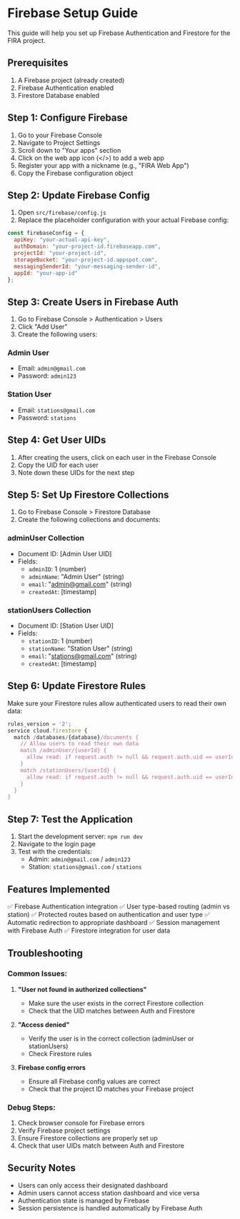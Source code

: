 # Firebase Setup Guide

This guide will help you set up Firebase Authentication and Firestore for the FIRA project.

## Prerequisites

1. A Firebase project (already created)
2. Firebase Authentication enabled
3. Firestore Database enabled

## Step 1: Configure Firebase

1. Go to your Firebase Console
2. Navigate to Project Settings
3. Scroll down to "Your apps" section
4. Click on the web app icon (</>) to add a web app
5. Register your app with a nickname (e.g., "FIRA Web App")
6. Copy the Firebase configuration object

## Step 2: Update Firebase Config

1. Open `src/firebase/config.js`
2. Replace the placeholder configuration with your actual Firebase config:

```javascript
const firebaseConfig = {
  apiKey: "your-actual-api-key",
  authDomain: "your-project-id.firebaseapp.com",
  projectId: "your-project-id",
  storageBucket: "your-project-id.appspot.com",
  messagingSenderId: "your-messaging-sender-id",
  appId: "your-app-id"
};
```

## Step 3: Create Users in Firebase Auth

1. Go to Firebase Console > Authentication > Users
2. Click "Add User"
3. Create the following users:

### Admin User
- Email: `admin@gmail.com`
- Password: `admin123`

### Station User
- Email: `stations@gmail.com`
- Password: `stations`

## Step 4: Get User UIDs

1. After creating the users, click on each user in the Firebase Console
2. Copy the UID for each user
3. Note down these UIDs for the next step

## Step 5: Set Up Firestore Collections

1. Go to Firebase Console > Firestore Database
2. Create the following collections and documents:

### adminUser Collection
- Document ID: [Admin User UID]
- Fields:
  - `adminID`: 1 (number)
  - `adminName`: "Admin User" (string)
  - `email`: "admin@gmail.com" (string)
  - `createdAt`: [timestamp]

### stationUsers Collection
- Document ID: [Station User UID]
- Fields:
  - `stationID`: 1 (number)
  - `stationName`: "Station User" (string)
  - `email`: "stations@gmail.com" (string)
  - `createdAt`: [timestamp]

## Step 6: Update Firestore Rules

Make sure your Firestore rules allow authenticated users to read their own data:

```javascript
rules_version = '2';
service cloud.firestore {
  match /databases/{database}/documents {
    // Allow users to read their own data
    match /adminUser/{userId} {
      allow read: if request.auth != null && request.auth.uid == userId;
    }
    match /stationUsers/{userId} {
      allow read: if request.auth != null && request.auth.uid == userId;
    }
  }
}
```

## Step 7: Test the Application

1. Start the development server: `npm run dev`
2. Navigate to the login page
3. Test with the credentials:
   - Admin: `admin@gmail.com` / `admin123`
   - Station: `stations@gmail.com` / `stations`

## Features Implemented

✅ Firebase Authentication integration
✅ User type-based routing (admin vs station)
✅ Protected routes based on authentication and user type
✅ Automatic redirection to appropriate dashboard
✅ Session management with Firebase Auth
✅ Firestore integration for user data

## Troubleshooting

### Common Issues:

1. **"User not found in authorized collections"**
   - Make sure the user exists in the correct Firestore collection
   - Check that the UID matches between Auth and Firestore

2. **"Access denied"**
   - Verify the user is in the correct collection (adminUser or stationUsers)
   - Check Firestore rules

3. **Firebase config errors**
   - Ensure all Firebase config values are correct
   - Check that the project ID matches your Firebase project

### Debug Steps:

1. Check browser console for Firebase errors
2. Verify Firebase project settings
3. Ensure Firestore collections are properly set up
4. Check that user UIDs match between Auth and Firestore

## Security Notes

- Users can only access their designated dashboard
- Admin users cannot access station dashboard and vice versa
- Authentication state is managed by Firebase
- Session persistence is handled automatically by Firebase Auth 